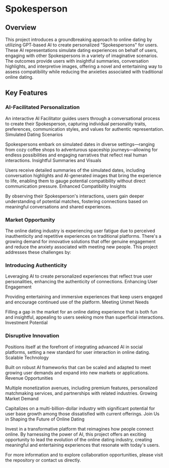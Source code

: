 # Spokesperson
## Overview

This project introduces a groundbreaking approach to online dating by utilizing GPT-based AI to create personalized "Spokespersons" for users. These AI representations simulate dating experiences on behalf of users, engaging with other Spokespersons in a variety of imaginative scenarios. The outcomes provide users with insightful summaries, conversation highlights, and interpretive images, offering a novel and entertaining way to assess compatibility while reducing the anxieties associated with traditional online dating.

## Key Features

### AI-Facilitated Personalization

An interactive AI Facilitator guides users through a conversational process to create their Spokesperson, capturing individual personality traits, preferences, communication styles, and values for authentic representation.
Simulated Dating Scenarios

Spokespersons embark on simulated dates in diverse settings—ranging from cozy coffee shops to adventurous spaceship journeys—allowing for endless possibilities and engaging narratives that reflect real human interactions.
Insightful Summaries and Visuals

Users receive detailed summaries of the simulated dates, including conversation highlights and AI-generated images that bring the experience to life, enabling them to gauge potential compatibility without direct communication pressure.
Enhanced Compatibility Insights

By observing their Spokesperson's interactions, users gain deeper understanding of potential matches, fostering connections based on meaningful conversations and shared experiences.

### Market Opportunity

The online dating industry is experiencing user fatigue due to perceived inauthenticity and repetitive experiences on traditional platforms. There's a growing demand for innovative solutions that offer genuine engagement and reduce the anxiety associated with meeting new people. This project addresses these challenges by:

### Introducing Authenticity

Leveraging AI to create personalized experiences that reflect true user personalities, enhancing the authenticity of connections.
Enhancing User Engagement

Providing entertaining and immersive experiences that keep users engaged and encourage continued use of the platform.
Meeting Unmet Needs

Filling a gap in the market for an online dating experience that is both fun and insightful, appealing to users seeking more than superficial interactions.
Investment Potential

### Disruptive Innovation

Positions itself at the forefront of integrating advanced AI in social platforms, setting a new standard for user interaction in online dating.
Scalable Technology

Built on robust AI frameworks that can be scaled and adapted to meet growing user demands and expand into new markets or applications.
Revenue Opportunities

Multiple monetization avenues, including premium features, personalized matchmaking services, and partnerships with related industries.
Growing Market Demand

Capitalizes on a multi-billion-dollar industry with significant potential for user base growth among those dissatisfied with current offerings.
Join Us in Shaping the Future of Online Dating

Invest in a transformative platform that reimagines how people connect online. By harnessing the power of AI, this project offers an exciting opportunity to lead the evolution of the online dating industry, creating meaningful and entertaining experiences that resonate with today's users.

For more information and to explore collaboration opportunities, please visit the repository or contact us directly.
